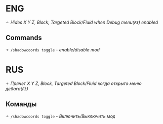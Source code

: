 # ENG
⚬ _Hides X Y Z, Block, Targeted Block/Fluid when Debug menu(`F3`) enabled_

## Commands
⚬ `/shadowcoords toggle` - _enable/disable mod_

# RUS
⚬ _Прячет X Y Z, Block, Targeted Block/Fluid когда открыто меню дебага(`F3`)_

## Команды
⚬ `/shadowcoords toggle` - _Включить/Выключить мод_ 
